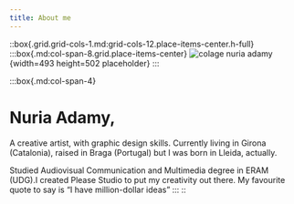 ```yaml
---
title: About me
---
```


::box{.grid.grid-cols-1.md:grid-cols-12.place-items-center.h-full}
  :::box{.md:col-span-8.grid.place-items-center}
  ![colage nuria adamy](/about.png){width=493 height=502 placeholder}
  :::

  :::box{.md:col-span-4}
  # Nuria Adamy,
  
  A creative artist, with graphic design skills. Currently living in Girona (Catalonia), raised in Braga (Portugal) but I was born in Lleida, actually.
  
  Studied Audiovisual Communication and Multimedia degree in ERAM (UDG).I created Please Studio to put my creativity out there. My favourite quote to say is “I have million-dollar ideas”
  :::
::
